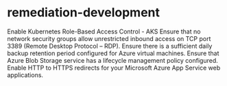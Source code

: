 # remediation-development

Enable Kubernetes Role-Based Access Control - AKS
Ensure that no network security groups allow unrestricted inbound access on TCP port 3389 (Remote Desktop Protocol – RDP).
Ensure there is a sufficient daily backup retention period configured for Azure virtual machines.
Ensure that Azure Blob Storage service has a lifecycle management policy configured.
Enable HTTP to HTTPS redirects for your Microsoft Azure App Service web applications.
